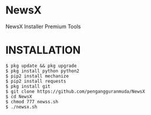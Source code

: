 # NewsX
NewsX Installer Premium Tools
# INSTALLATION
```
$ pkg update && pkg upgrade
$ pkg install python python2
$ pip2 install mechanize
$ pip2 install requests
$ pkg install git
$ git clone https://github.com/pengangguranmuda/NewsX
$ cd NewsX
$ chmod 777 newss.sh
$ ./newsx.sh
```








